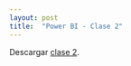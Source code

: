 ```yaml
---
layout: post
title:  "Power BI - Clase 2"
---
```


Descargar [clase 2][clase-2].

[clase-2]: /assets/clase2-pbi.zip
